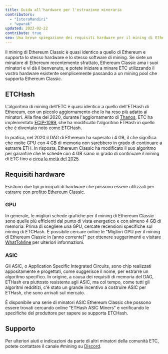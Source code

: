 ```yaml
---
title: Guida all'hardware per l'estrazione mineraria
contributors:
  - "IstoraMandiri"
  - "wpwrak"
updated: 2022-02-22
contribute: true
seo: Una breve spiegazione dei requisiti hardware per il mining di Ethereum Classic, che comprende ETHash vs ETCHash, SHA3, GPU e ASIC.
---
```


Il mining di Ethereum Classic è quasi identico a quello di Ethereum e supporta lo stesso hardware e lo stesso software di mining. Se siete un minatore di Ethereum recentemente sfrattato, Ethereum Classic ama i suoi minatori e vi dà il benvenuto, e potete iniziare a minare ETC utilizzando il vostro hardware esistente semplicemente passando a un mining pool [](/mining/pools) che supporta Ethereum Classic.

## ETCHash

L'algoritmo di mining dell'ETC è quasi identico a quello dell'ETHash di Ethereum, con un piccolo aggiornamento che lo ha reso più adatto ai minatori. Alla fine del 2020, durante l'aggiornamento di [Thanos](/blog/2020-11-27-thanos-hard-fork-upgrade), ETC ha implementato [ECIP-1099](https://ecips.ethereumclassic.org/ECIPs/ecip-1099), che ha modificato l'algoritmo ETHash in quello che è diventato noto come ETCHash.

In pratica, nel 2020 il DAG di Ethereum ha superato i 4 GB, il che significa che molte GPU con 4 GB di memoria non sarebbero in grado di continuare a estrarre ETH. In risposta, Ethereum Classic ha modificato il suo algoritmo per garantire che le schede con 4 GB siano in grado di continuare il mining di ETC fino a [circa la metà del 2025](https://minerstat.com/dag-size-calculator).

## Requisiti hardware

Esistono due tipi principali di hardware che possono essere utilizzati per estrarre con profitto Ethereum Classic.

### GPU

In generale, le migliori schede grafiche per il mining di Ethereum Classic sono quelle più efficienti dal punto di vista energetico e con almeno 4 GB di memoria. Prima di scegliere una GPU, cercate recensioni specifiche sul mining di ETCHash. È possibile cercare online le "Migliori GPU per il mining di Ethereum Classic in [anno corrente]" per ottenere suggerimenti e visitare [WhatToMine](https://whattomine.com/coins?e4g=true) per ulteriori informazioni.

### ASIC

Gli ASIC, o Application Specific Integrated Circuits, sono chip realizzati appositamente e progettati, come suggerisce il nome, per estrarre un algoritmo specifico. In origine, a causa dei requisiti di memoria del DAG, ETHash era piuttosto resistente agli ASIC, ma col tempo, come tutti gli algoritmi redditizi, c'è stato un grande incentivo a costruire ASIC per ETHash, che sono arrivati sul mercato.

È disponibile una serie di minatori ASIC Ethereum Classic che possono essere trovati cercando online "ETHash ASIC Miners" e verificando le specifiche del produttore per sapere se supporta ETCHash.

## Supporto

Per ulteriori aiuti e indicazioni da parte di altri minatori della comunità ETC, potete contattare il canale #mining su [Discord](https://ethereumclassic.org/discord).
